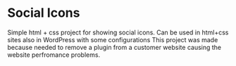 # Social Icons 
Simple html + css project for showing social icons. Can be used in html+css sites also in WordPress with some configurations
This project was made because needed to remove a plugin from a customer website causing the website perfromance problems. 
